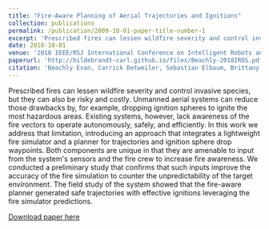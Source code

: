 ```yaml
---
title: "Fire-Aware Planning of Aerial Trajectories and Ignitions"
collection: publications
permalink: /publication/2009-10-01-paper-title-number-1
excerpt: 'Prescribed fires can lessen wildfire severity and control invasive species, but they can also be risky and costly. Unmanned aerial systems can reduce those drawbacks by, for example, dropping ignition spheres to ignite the most hazardous areas. Existing systems, however, lack awareness of the fire vectors to operate autonomously, safely, and efficiently. In this work we address that limitation, introducing an approach that integrates a lightweight fire simulator and a planner for trajectories and ignition sphere drop waypoints. Both components are unique in that they are amenable to input from the system's sensors and the fire crew to increase fire awareness. We conducted a preliminary study that confirms that such inputs improve the accuracy of the fire simulation to counter the unpredictability of the target environment. The field study of the system showed that the fire-aware planner generated safe trajectories with effective ignitions leveraging the fire simulator predictions.'
date: 2018-10-01
venue: '2018 IEEE/RSJ International Conference on Intelligent Robots and Systems (IROS)'
paperurl: 'http://hildebrandt-carl.github.io/files/Beachly-2018IROS.pdf'
citation: 'Beachly Evan, Carrick Detweiler, Sebastian Elbaum, Brittany Duncan, Carl Hildebrandt, Dirac Twidwell, and Craig Allen. "Fire-Aware Planning of Aerial Trajectories and Ignitions." In 2018 IEEE/RSJ International Conference on Intelligent Robots and Systems (IROS), pp. 685-692. IEEE, 2018'
---
```

Prescribed fires can lessen wildfire severity and control invasive species, but they can also be risky and costly. Unmanned aerial systems can reduce those drawbacks by, for example, dropping ignition spheres to ignite the most hazardous areas. Existing systems, however, lack awareness of the fire vectors to operate autonomously, safely, and efficiently. In this work we address that limitation, introducing an approach that integrates a lightweight fire simulator and a planner for trajectories and ignition sphere drop waypoints. Both components are unique in that they are amenable to input from the system's sensors and the fire crew to increase fire awareness. We conducted a preliminary study that confirms that such inputs improve the accuracy of the fire simulation to counter the unpredictability of the target environment. The field study of the system showed that the fire-aware planner generated safe trajectories with effective ignitions leveraging the fire simulator predictions.

[Download paper here](http://hildebrandt-carl.github.io/files/Beachly-2018IROS.pdf)